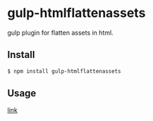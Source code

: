 # gulp-htmlflattenassets

gulp plugin for flatten assets in html.

## Install

```bash
$ npm install gulp-htmlflattenassets
```

## Usage

[link](https://github.com/sorrycc/gulp-htmlflattenassets/blob/master/test/index.js)

